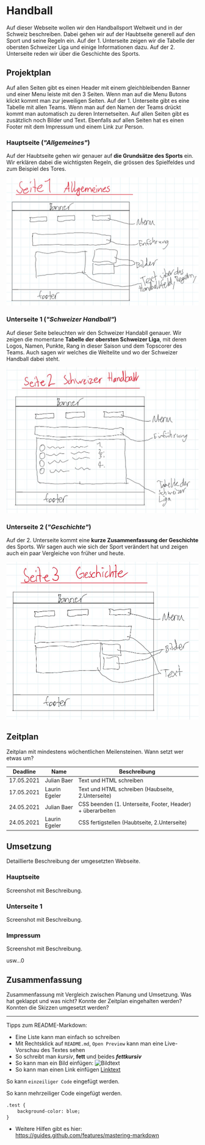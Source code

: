 # Handball 

Auf dieser Webseite wollen wir den Handballsport Weltweit und in der Schweiz beschreiben. Dabei gehen wir auf der Haubtseite generell auf den Sport und seine Regeln ein. Auf der 1. Unterseite zeigen wir die Tabelle der obersten Schweizer Liga und einige Informationen dazu. Auf der 2. Unterseite reden wir über die Geschichte des Sports.

## Projektplan

Auf allen Seiten gibt es einen Header mit einem gleichbleibenden Banner und einer Menu leiste mit den 3 Seiten. Wenn man auf die Menu Butons klickt kommt man zur jeweiligen Seiten. Auf der 1. Unterseite gibt es eine Tabelle mit allen Teams. Wenn man auf den Namen der Teams drückt kommt man automatisch zu deren Internetseiten. Auf allen Seiten gibt es zusätzlich noch Bilder und Text. Ebenfalls auf allen Seiten hat es einen Footer mit dem Impressum und einem Link zur Person.

### Hauptseite (*"Allgemeines"*)

Auf der Haubtseite gehen wir genauer auf **die Grundsätze des Sports** ein. Wir erklären dabei die wichtigsten Regeln, die grössen des Spielfeldes und zum Beispiel des Tores. 

![Bildtext](Allgemeines.jpg)

### Unterseite 1 (*"Schweizer Handball"*)

Auf dieser Seite beleuchten wir den Schweizer Handabll genauer. Wir zeigen die momentane **Tabelle der obersten Schweizer Liga**, mit deren Logos, Namen, Punkte, Rang in dieser Saison und dem Topscorer des Teams. Auch sagen wir welches die Weltelite und wo der Schweizer Handball dabei steht.

![Bildtext](Schweizer_Handball.jpg)

### Unterseite 2 (*"Geschichte"*)

Auf der 2. Unterseite kommt eine **kurze Zusammenfassung der Geschichte** des Sports. Wir sagen auch wie sich der Sport verändert hat und zeigen auch ein paar Vergleiche von früher und heute.

![Bildtext](Geschichte.jpg)

## Zeitplan

Zeitplan mit mindestens wöchentlichen Meilensteinen. Wann setzt wer etwas um?

| Deadline | Name | Beschreibung |
| --- | --- | --- |
| 17.05.2021 | Julian Baer | Text und HTML schreiben|
| 17.05.2021 | Laurin Egeler | Text und HTML schreiben (Haubseite, 2.Unterseite) |
| 24.05.2021 | Julian Baer | CSS beenden (1. Unterseite, Footer, Header) + überarbeiten |
| 24.05.2021 | Laurin Egeler | CSS fertigstellen (Haubtseite, 2.Unterseite) |

## Umsetzung

Detaillierte Beschreibung der umgesetzten Webseite.

### Hauptseite

Screenshot mit Beschreibung.

### Unterseite 1

Screenshot mit Beschreibung.

### Impressum

Screenshot mit Beschreibung.

usw...0

## Zusammenfassung

Zusammenfassung mit Vergleich zwischen Planung und Umsetzung. Was hat geklappt und was nicht? Konnte der Zeitplan eingehalten werden? Konnten die Skizzen umgesetzt werden?

---

Tipps zum README-Markdown:
- Eine Liste kann man einfach so schreiben
- Mit Rechtsklick auf `README.md`, `Open Preview` kann man eine Live-Vorschau des Textes sehen 
- So schreibt man *kursiv*, **fett** und beides ***fettkursiv***
- So kann man ein Bild einfügen: ![Bildtext](link-zum-bild.jpg)
- So kann man einen Link einfügen [Linktext](https://google.com)

So kann `einzeiliger Code` eingefügt werden.

So kann mehrzeiliger Code eingefügt werden.
```
.test {
    background-color: blue;
}
```

- Weitere Hilfen gibt es hier: https://guides.github.com/features/mastering-markdown